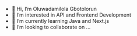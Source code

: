 - 👋 Hi, I’m Oluwadamilola Gbotolorun
- 👀 I’m interested in API and Frontend Development 
- 🌱 I’m currently learning Java and Next.js 
- 💞️ I’m looking to collaborate on ...
<!-- - 📫 How to reach me damigbot@gmail.com -->

<!---
DamiGbot/DamiGbot is a ✨ special ✨ repository because its `README.md` (this file) appears on your GitHub profile.
You can click the Preview link to take a look at your changes.
--->
